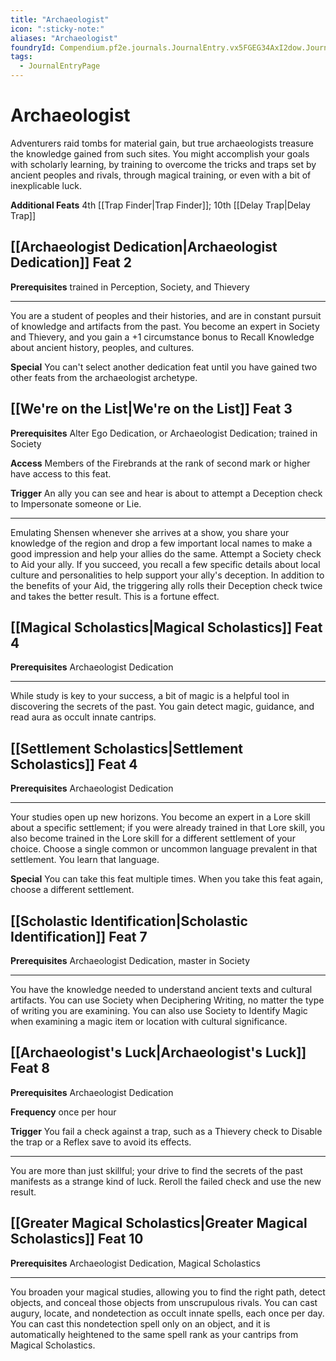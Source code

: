 ```yaml
---
title: "Archaeologist"
icon: ":sticky-note:"
aliases: "Archaeologist"
foundryId: Compendium.pf2e.journals.JournalEntry.vx5FGEG34AxI2dow.JournalEntryPage.O79hOcsaQyj3aQC5
tags:
  - JournalEntryPage
---
```


# Archaeologist
Adventurers raid tombs for material gain, but true archaeologists treasure the knowledge gained from such sites. You might accomplish your goals with scholarly learning, by training to overcome the tricks and traps set by ancient peoples and rivals, through magical training, or even with a bit of inexplicable luck.

**Additional Feats** 4th [[Trap Finder|Trap Finder]]; 10th [[Delay Trap|Delay Trap]]

## [[Archaeologist Dedication|Archaeologist Dedication]] Feat 2

**Prerequisites** trained in Perception, Society, and Thievery

* * *

You are a student of peoples and their histories, and are in constant pursuit of knowledge and artifacts from the past. You become an expert in Society and Thievery, and you gain a +1 circumstance bonus to Recall Knowledge about ancient history, peoples, and cultures.

**Special** You can't select another dedication feat until you have gained two other feats from the archaeologist archetype.

## [[We're on the List|We're on the List]] Feat 3

**Prerequisites** Alter Ego Dedication, or Archaeologist Dedication; trained in Society

**Access** Members of the Firebrands at the rank of second mark or higher have access to this feat.

**Trigger** An ally you can see and hear is about to attempt a Deception check to Impersonate someone or Lie.

* * *

Emulating Shensen whenever she arrives at a show, you share your knowledge of the region and drop a few important local names to make a good impression and help your allies do the same. Attempt a Society check to Aid your ally. If you succeed, you recall a few specific details about local culture and personalities to help support your ally's deception. In addition to the benefits of your Aid, the triggering ally rolls their Deception check twice and takes the better result. This is a fortune effect.

## [[Magical Scholastics|Magical Scholastics]] Feat 4

**Prerequisites** Archaeologist Dedication

* * *

While study is key to your success, a bit of magic is a helpful tool in discovering the secrets of the past. You gain detect magic, guidance, and read aura as occult innate cantrips.

## [[Settlement Scholastics|Settlement Scholastics]] Feat 4

**Prerequisites** Archaeologist Dedication

* * *

Your studies open up new horizons. You become an expert in a Lore skill about a specific settlement; if you were already trained in that Lore skill, you also become trained in the Lore skill for a different settlement of your choice. Choose a single common or uncommon language prevalent in that settlement. You learn that language.

**Special** You can take this feat multiple times. When you take this feat again, choose a different settlement.

## [[Scholastic Identification|Scholastic Identification]] Feat 7

**Prerequisites** Archaeologist Dedication, master in Society

* * *

You have the knowledge needed to understand ancient texts and cultural artifacts. You can use Society when Deciphering Writing, no matter the type of writing you are examining. You can also use Society to Identify Magic when examining a magic item or location with cultural significance.

## [[Archaeologist's Luck|Archaeologist's Luck]] Feat 8

**Prerequisites** Archaeologist Dedication

**Frequency** once per hour

**Trigger** You fail a check against a trap, such as a Thievery check to Disable the trap or a Reflex save to avoid its effects.

* * *

You are more than just skillful; your drive to find the secrets of the past manifests as a strange kind of luck. Reroll the failed check and use the new result.

## [[Greater Magical Scholastics|Greater Magical Scholastics]] Feat 10

**Prerequisites** Archaeologist Dedication, Magical Scholastics

* * *

You broaden your magical studies, allowing you to find the right path, detect objects, and conceal those objects from unscrupulous rivals. You can cast augury, locate, and nondetection as occult innate spells, each once per day. You can cast this nondetection spell only on an object, and it is automatically heightened to the same spell rank as your cantrips from Magical Scholastics.
